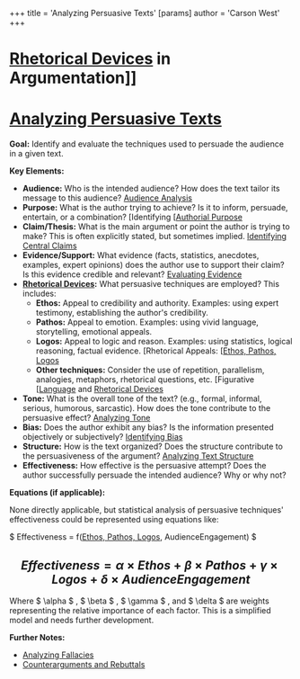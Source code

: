 +++
 title = 'Analyzing Persuasive Texts'
[params]
	author = 'Carson West'
+++
# [Rhetorical Devices](./../rhetorical-devices/) in Argumentation]]
# [Analyzing Persuasive Texts](./../analyzing-persuasive-texts/)

**Goal:** Identify and evaluate the techniques used to persuade the audience in a given text.

**Key Elements:**

* **Audience:**  Who is the intended audience? How does the text tailor its message to this audience?  [Audience Analysis](./../audience-analysis/)
* **Purpose:** What is the author trying to achieve?  Is it to inform, persuade, entertain, or a combination? [Identifying [[Authorial Purpose](./../identifying-[[authorial-purpose/)
* **Claim/Thesis:** What is the main argument or point the author is trying to make?  This is often explicitly stated, but sometimes implied. [Identifying Central Claims](./../identifying-central-claims/)
* **Evidence/Support:** What evidence (facts, statistics, anecdotes, examples, expert opinions) does the author use to support their claim? Is this evidence credible and relevant? [Evaluating Evidence](./../evaluating-evidence/)
* **[Rhetorical Devices](./../rhetorical-devices/):** What persuasive techniques are employed? This includes:
    * **Ethos:** Appeal to credibility and authority.  Examples: using expert testimony, establishing the author's credibility.
    * **Pathos:** Appeal to emotion. Examples: using vivid language, storytelling, emotional appeals.
    * **Logos:** Appeal to logic and reason. Examples: using statistics, logical reasoning, factual evidence.  [Rhetorical Appeals: [[Ethos, Pathos, Logos](./../rhetorical-appeals:-[[ethos-pathos-logos/)
    * **Other techniques:**  Consider the use of repetition, parallelism, analogies, metaphors, rhetorical questions, etc. [Figurative [[Language](./../figurative-[[language/) and [Rhetorical Devices](./../rhetorical-devices/)
* **Tone:** What is the overall tone of the text? (e.g., formal, informal, serious, humorous, sarcastic). How does the tone contribute to the persuasive effect? [Analyzing Tone](./../analyzing-tone/)
* **Bias:** Does the author exhibit any bias?  Is the information presented objectively or subjectively?  [Identifying Bias](./../identifying-bias/)
* **Structure:** How is the text organized? Does the structure contribute to the persuasiveness of the argument? [Analyzing Text Structure](./../analyzing-text-structure/)
* **Effectiveness:** How effective is the persuasive attempt?  Does the author successfully persuade the intended audience? Why or why not?


**Equations (if applicable):**

None directly applicable, but statistical analysis of persuasive techniques' effectiveness could be represented using equations like:

 $ Effectiveness = f([Ethos, Pathos, Logos](./../ethos-pathos-logos/), AudienceEngagement) $ 


##  $$ Effectiveness = \alpha \times Ethos + \beta \times Pathos + \gamma \times Logos + \delta \times AudienceEngagement $$  
Where  $ \alpha $ ,  $ \beta $ ,  $ \gamma $ , and  $ \delta $  are weights representing the relative importance of each factor.  This is a simplified model and needs further development.


**Further Notes:**

* [Analyzing Fallacies](./../analyzing-fallacies/)
* [Counterarguments and Rebuttals](./../counterarguments-and-rebuttals/)


